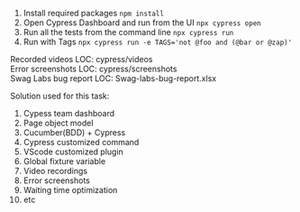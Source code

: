 1. Install required packages `npm install`
2. Open Cypress Dashboard and run from the UI `npx cypress open`
3. Run all the tests from the command line `npx cypress run`
4. Run with Tags `npx cypress run -e TAGS='not @foo and (@bar or @zap)'`

Recorded videos LOC: cypress/videos\
Error screenshots LOC: cypress/screenshots\
Swag Labs bug report LOC: Swag-labs-bug-report.xlsx


Solution used for this task:
1. Cypess team dashboard
2. Page object model
3. Cucumber(BDD) + Cypress
4. Cypress customized command
5. VScode customized plugin
6. Global fixture variable
7. Video recordings
8. Error screenshots
9. Waiting time optimization
10. etc
